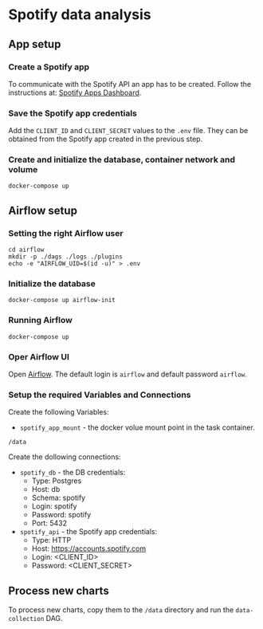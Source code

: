 # Spotify data analysis

## App setup

### Create a Spotify app

To communicate with the Spotify API an app has to be created.
Follow the instructions at:
<a href="https://developer.spotify.com/dashboard/applications">Spotify Apps Dashboard</a>.

### Save the Spotify app credentials

Add the `CLIENT_ID` and `CLIENT_SECRET` values to the `.env` file.
They can be obtained from the Spotify app created in the previous step.

### Create and initialize the database, container network and volume

```
docker-compose up
```

## Airflow setup

### Setting the right Airflow user

```
cd airflow
mkdir -p ./dags ./logs ./plugins
echo -e "AIRFLOW_UID=$(id -u)" > .env
```

### Initialize the database

```
docker-compose up airflow-init
```

### Running Airflow

```
docker-compose up
```

### Oper Airflow UI

Open <a href="http://localhost:8080">Airflow</a>. The default login is `airflow` and default password `airflow`.

### Setup the required Variables and Connections

Create the following Variables:
* `spotify_app_mount` - the docker volue mount point in the task container.
```
/data
```

Create the dollowing connections:
* `spotify_db` - the DB credentials:
    * Type: Postgres
    * Host: db
    * Schema: spotify
    * Login: spotify
    * Password: spotify
    * Port: 5432
* `spotify_api` - the Spotify app credentials:
    * Type: HTTP
    * Host: https://accounts.spotify.com
    * Login: <CLIENT_ID>
    * Password: <CLIENT_SECRET>

## Process new charts

To process new charts, copy them to the `/data` directory and run the `data-collection` DAG.

